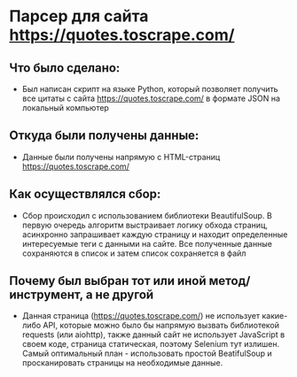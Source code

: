 # Парсер для сайта https://quotes.toscrape.com/

## Что было сделано:
- Был написан скрипт на языке Python, который позволяет получить все цитаты с сайта https://quotes.toscrape.com/ в формате JSON на локальный компьютер

## Откуда были получены данные:
- Данные были получены напрямую с HTML-страниц https://quotes.toscrape.com/

## Как осуществлялся сбор:
- Сбор происходил с использованием библиотеки BeautifulSoup. В первую очередь алгоритм выстраивает логику обхода страниц, асинхронно запрашивает каждую страницу и находит определенные интересуемые теги с данными на сайте. Все полученные данные сохраняются в список и затем список сохраняется в файл

## Почему был выбран тот или иной метод/инструмент, а не другой
- Данная страница (https://quotes.toscrape.com/) не использует какие-либо API, которые можно было бы напрямую вызвать библиотекой requests (или aiohttp), также данный сайт не использует JavaScript в своем коде, страница статическая, поэтому Selenium тут излишен. Самый оптимальный план - использовать простой BeatifulSoup и просканировать страницы на необходимые данные.
